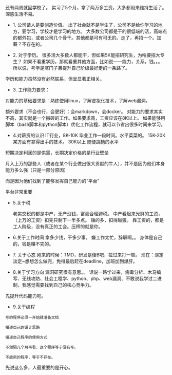  还有两周就回学校了。
实习了5个月，拿了两万多工资，大多都用来维持生活了。深感生活不易。
 * 1\. 公司请人是要创造价值。
出了社会就不是学生了，公司不是给你学习的地方，要学习，学校才是学习的地方。
大多数公司都是干的很低端的活，高端点的都外包，或者公司几个骨干。其他都是可有可无的。走了，再招一个。加薪？不存在的。

* 2\. 对于学历。
很多活大多数人都能干，但如果5K能招研究生，为啥要招大专生？
如果不看重学历，那就看重其他方面，比如说——能力，关系，钱。。。
所以说，考学是寒门子弟提升自己阶级最好走的一条路了。

学历和能力虽然没有必然联系，但呈显著正相关。

* 3\. 工作能力要求：

对能力的基础要求是：熟练使用linux，了解虚拟化技术，了解web漏洞。

额外要求（不会也行，会更好）：会markdown，会docker。 对能力的要求其实不高，其实就是一个搬砖的工作。如果要求高，工资应该在8K以上。 如果能够用脚本（bash脚本和python脚本）优化工作流程，就可以节省出很多时间来学习。

* 4.对薪资的认识
IT行业，8K-10K 毕业工作一段时间。水平菜菜的。
15K-20K 某方面有拿得出手的技术。
30K以上  随便跳槽的水平 

短期决定利润的是供需，长期决定价格的是行业壁垒

月入上万的那些人（或者在某个行业做出很大贡献的牛人），并不是因为他们本身能力多么强（只是一部分原因）

而是因为他们找到了能够发挥自己能力的“平台”

平台非常重要 

* 5.关于税

  老实交税的都是中产，无产没钱，富豪合理避税。
  中产看起来光鲜的工资，（上万的工资）扣完只剩下一半多点。
  赚的多，扣得越狠。
  靠工资的，都是工人阶级，没有真正的工会。压榨的就是你。

* 6.关于工作时间
拿多少钱，干多少事。
嫌工作太忙，辞职啊。。
身体是自己的，钱是赚不完的。

* 7\. 关于心态
刚来的时候：TMD，研发是傻B吧，拉过来打一顿。
现在：淡定淡定~想想怎么做完，免得最后赶在deadline，加班加到爆肝。 

* 8.关于学习方向
漏洞研究很有意思。。
话说一路学过来，病毒分析、木马编写、无线攻防、社会工程学、python、php、web漏洞、不敢说我学过二进制，我感觉需要找到自己的核心竞争力。

先提升代码能力吧。

* 9.关于编程

```
写的程序必须一开始就准备文档

描述自己的设计思路

描述自己程序的使用方式

不然隔几个月再看，这个程序等于没有写。

不能用的程序，等于不存在。
```

先说这么多，人最重要的是开心。

